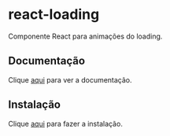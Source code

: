 # react-loading

Componente React para animações do loading.

## Documentação

Clique [aqui](https://github.com/fakiolinho/react-loading) para ver a documentação.

## Instalação

Clique [aqui](https://www.npmjs.com/package/react-loading) para fazer a instalação.